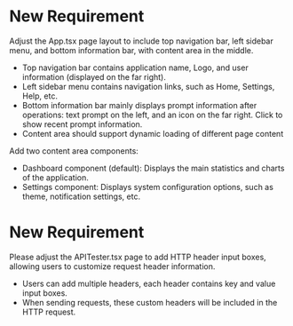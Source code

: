 # New Requirement

Adjust the App.tsx page layout to include top navigation bar, left sidebar menu, and bottom information bar, with content area in the middle.

- Top navigation bar contains application name, Logo, and user information (displayed on the far right).
- Left sidebar menu contains navigation links, such as Home, Settings, Help, etc.
- Bottom information bar mainly displays prompt information after operations: text prompt on the left, and an icon on the far right. Click to show recent prompt information.
- Content area should support dynamic loading of different page content

Add two content area components:

- Dashboard component (default): Displays the main statistics and charts of the application.
- Settings component: Displays system configuration options, such as theme, notification settings, etc.


# New Requirement

Please adjust the APITester.tsx page to add HTTP header input boxes, allowing users to customize request header information.

- Users can add multiple headers, each header contains key and value input boxes.
- When sending requests, these custom headers will be included in the HTTP request.


